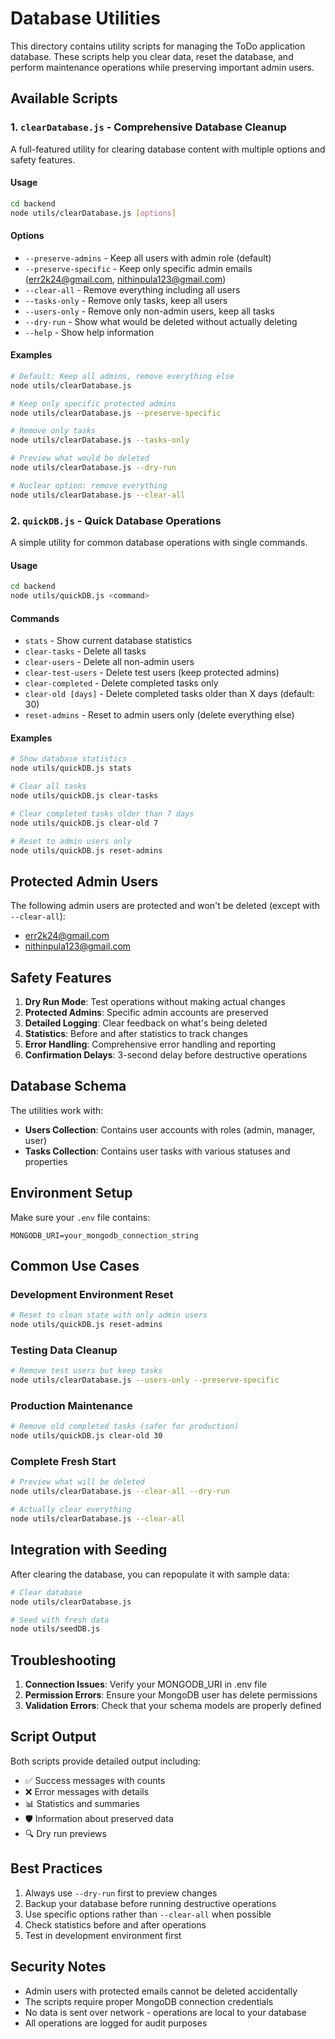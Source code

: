 # Database Utilities

This directory contains utility scripts for managing the ToDo application database. These scripts help you clear data, reset the database, and perform maintenance operations while preserving important admin users.

## Available Scripts

### 1. `clearDatabase.js` - Comprehensive Database Cleanup

A full-featured utility for clearing database content with multiple options and safety features.

#### Usage
```bash
cd backend
node utils/clearDatabase.js [options]
```

#### Options
- `--preserve-admins` - Keep all users with admin role (default)
- `--preserve-specific` - Keep only specific admin emails (err2k24@gmail.com, nithinpula123@gmail.com)
- `--clear-all` - Remove everything including all users
- `--tasks-only` - Remove only tasks, keep all users
- `--users-only` - Remove only non-admin users, keep all tasks
- `--dry-run` - Show what would be deleted without actually deleting
- `--help` - Show help information

#### Examples
```bash
# Default: Keep all admins, remove everything else
node utils/clearDatabase.js

# Keep only specific protected admins
node utils/clearDatabase.js --preserve-specific

# Remove only tasks
node utils/clearDatabase.js --tasks-only

# Preview what would be deleted
node utils/clearDatabase.js --dry-run

# Nuclear option: remove everything
node utils/clearDatabase.js --clear-all
```

### 2. `quickDB.js` - Quick Database Operations

A simple utility for common database operations with single commands.

#### Usage
```bash
cd backend
node utils/quickDB.js <command>
```

#### Commands
- `stats` - Show current database statistics
- `clear-tasks` - Delete all tasks
- `clear-users` - Delete all non-admin users
- `clear-test-users` - Delete test users (keep protected admins)
- `clear-completed` - Delete completed tasks only
- `clear-old [days]` - Delete completed tasks older than X days (default: 30)
- `reset-admins` - Reset to admin users only (delete everything else)

#### Examples
```bash
# Show database statistics
node utils/quickDB.js stats

# Clear all tasks
node utils/quickDB.js clear-tasks

# Clear completed tasks older than 7 days
node utils/quickDB.js clear-old 7

# Reset to admin users only
node utils/quickDB.js reset-admins
```

## Protected Admin Users

The following admin users are protected and won't be deleted (except with `--clear-all`):
- err2k24@gmail.com
- nithinpula123@gmail.com

## Safety Features

1. **Dry Run Mode**: Test operations without making actual changes
2. **Protected Admins**: Specific admin accounts are preserved
3. **Detailed Logging**: Clear feedback on what's being deleted
4. **Statistics**: Before and after statistics to track changes
5. **Error Handling**: Comprehensive error handling and reporting
6. **Confirmation Delays**: 3-second delay before destructive operations

## Database Schema

The utilities work with:
- **Users Collection**: Contains user accounts with roles (admin, manager, user)
- **Tasks Collection**: Contains user tasks with various statuses and properties

## Environment Setup

Make sure your `.env` file contains:
```
MONGODB_URI=your_mongodb_connection_string
```

## Common Use Cases

### Development Environment Reset
```bash
# Reset to clean state with only admin users
node utils/quickDB.js reset-admins
```

### Testing Data Cleanup
```bash
# Remove test users but keep tasks
node utils/clearDatabase.js --users-only --preserve-specific
```

### Production Maintenance
```bash
# Remove old completed tasks (safer for production)
node utils/quickDB.js clear-old 30
```

### Complete Fresh Start
```bash
# Preview what will be deleted
node utils/clearDatabase.js --clear-all --dry-run

# Actually clear everything
node utils/clearDatabase.js --clear-all
```

## Integration with Seeding

After clearing the database, you can repopulate it with sample data:
```bash
# Clear database
node utils/clearDatabase.js

# Seed with fresh data
node utils/seedDB.js
```

## Troubleshooting

1. **Connection Issues**: Verify your MONGODB_URI in .env file
2. **Permission Errors**: Ensure your MongoDB user has delete permissions
3. **Validation Errors**: Check that your schema models are properly defined

## Script Output

Both scripts provide detailed output including:
- ✅ Success messages with counts
- ❌ Error messages with details
- 📊 Statistics and summaries
- 🛡️ Information about preserved data
- 🔍 Dry run previews

## Best Practices

1. Always use `--dry-run` first to preview changes
2. Backup your database before running destructive operations
3. Use specific options rather than `--clear-all` when possible
4. Check statistics before and after operations
5. Test in development environment first

## Security Notes

- Admin users with protected emails cannot be deleted accidentally
- The scripts require proper MongoDB connection credentials
- No data is sent over network - operations are local to your database
- All operations are logged for audit purposes
